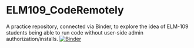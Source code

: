 # ELM109_CodeRemotely
 A practice repository, connected via Binder, to explore the idea of ELM-109 students being able to run code without user-side admin authorization/installs.
[![Binder](https://mybinder.org/badge_logo.svg)](https://mybinder.org/v2/gh/sw13tch-dio/ELM109_CodeRemotely.git/main)
